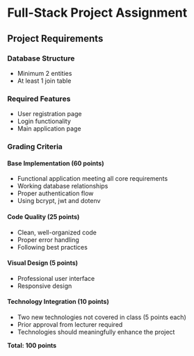 # Full-Stack Project Assignment

## Project Requirements

### Database Structure
- Minimum 2 entities
- At least 1 join table

### Required Features
- User registration page
- Login functionality 
- Main application page

### Grading Criteria

#### Base Implementation (60 points)
- Functional application meeting all core requirements
- Working database relationships
- Proper authentication flow
- Using bcrypt, jwt and dotenv

#### Code Quality (25 points)
- Clean, well-organized code
- Proper error handling
- Following best practices

#### Visual Design (5 points)
- Professional user interface
- Responsive design

#### Technology Integration (10 points)
- Two new technologies not covered in class (5 points each)
- Prior approval from lecturer required
- Technologies should meaningfully enhance the project

**Total: 100 points**

